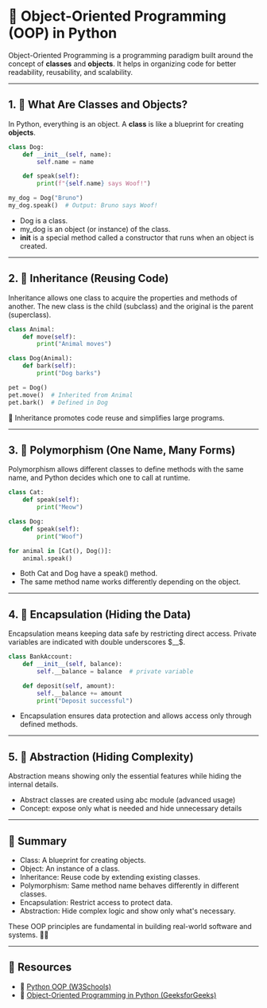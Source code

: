 # 🧱 Object-Oriented Programming (OOP) in Python

Object-Oriented Programming is a programming paradigm built around the concept of **classes** and **objects**. It helps in organizing code for better readability, reusability, and scalability.

---

## 1. 🐾 What Are Classes and Objects?

In Python, everything is an object. A **class** is like a blueprint for creating **objects**.

```python
class Dog:
    def __init__(self, name):
        self.name = name

    def speak(self):
        print(f"{self.name} says Woof!")

my_dog = Dog("Bruno")
my_dog.speak()  # Output: Bruno says Woof!
```
- Dog is a class.
- my_dog is an object (or instance) of the class.
- __init__ is a special method called a constructor that runs when an object is created.


---


## 2. 🔁 Inheritance (Reusing Code)

Inheritance allows one class to acquire the properties and methods of another.
The new class is the child (subclass) and the original is the parent (superclass).

```python
class Animal:
    def move(self):
        print("Animal moves")

class Dog(Animal):
    def bark(self):
        print("Dog barks")

pet = Dog()
pet.move()  # Inherited from Animal
pet.bark()  # Defined in Dog
```
🧠 Inheritance promotes code reuse and simplifies large programs.


---


## 3. 🌈 Polymorphism (One Name, Many Forms)

Polymorphism allows different classes to define methods with the same name, and Python decides which one to call at runtime.

```python
class Cat:
    def speak(self):
        print("Meow")

class Dog:
    def speak(self):
        print("Woof")

for animal in [Cat(), Dog()]:
    animal.speak()
```
- Both Cat and Dog have a speak() method.
- The same method name works differently depending on the object.


---


## 4. 🔐 Encapsulation (Hiding the Data)

Encapsulation means keeping data safe by restricting direct access. Private variables are indicated with double underscores $__$.

```python
class BankAccount:
    def __init__(self, balance):
        self.__balance = balance  # private variable

    def deposit(self, amount):
        self.__balance += amount
        print("Deposit successful")
```

- Encapsulation ensures data protection and allows access only through defined methods.



---


## 5. 🧊 Abstraction (Hiding Complexity)

Abstraction means showing only the essential features while hiding the internal details.

- Abstract classes are created using abc module (advanced usage)
- Concept: expose only what is needed and hide unnecessary details



---


## 📌 Summary

- Class: A blueprint for creating objects.
- Object: An instance of a class.
- Inheritance: Reuse code by extending existing classes.
- Polymorphism: Same method name behaves differently in different classes.
- Encapsulation: Restrict access to protect data.
- Abstraction: Hide complex logic and show only what's necessary.

These OOP principles are fundamental in building real-world software and systems. 🧠🐍


---

## 🔗 Resources

- 📘 [Python OOP (W3Schools)](https://www.w3schools.com/python/python_classes.asp)  
- 📘 [Object-Oriented Programming in Python (GeeksforGeeks)](https://www.geeksforgeeks.org/python-object-oriented-programming/)
